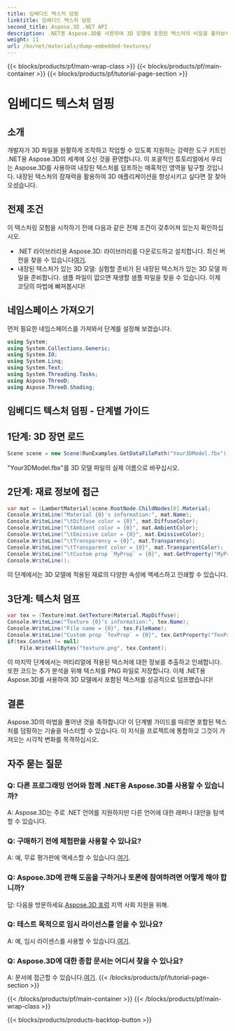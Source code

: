 ```yaml
---
title: 임베디드 텍스처 덤핑
linktitle: 임베디드 텍스처 덤핑
second_title: Aspose.3D .NET API
description: .NET용 Aspose.3D를 사용하여 3D 모델에 포함된 텍스처의 비밀을 풀어보세요. 원활한 통합을 위한 단계별 가이드를 살펴보세요. 지금 무료 평가판을 다운로드하세요!
weight: 11
url: /ko/net/materials/dump-embedded-textures/
---
```


{{< blocks/products/pf/main-wrap-class >}}
{{< blocks/products/pf/main-container >}}
{{< blocks/products/pf/tutorial-page-section >}}

# 임베디드 텍스처 덤핑

## 소개
개발자가 3D 파일을 원활하게 조작하고 작업할 수 있도록 지원하는 강력한 도구 키트인 .NET용 Aspose.3D의 세계에 오신 것을 환영합니다. 이 포괄적인 튜토리얼에서 우리는 Aspose.3D를 사용하여 내장된 텍스처를 덤프하는 매혹적인 영역을 탐구할 것입니다. 내장된 텍스처의 잠재력을 활용하여 3D 애플리케이션을 향상시키고 싶다면 잘 찾아오셨습니다.
## 전제 조건
이 텍스처링 모험을 시작하기 전에 다음과 같은 전제 조건이 갖추어져 있는지 확인하십시오.
-  .NET 라이브러리용 Aspose.3D: 라이브러리를 다운로드하고 설치합니다. 최신 버전을 찾을 수 있습니다[여기](https://releases.aspose.com/3d/net/).
- 내장된 텍스처가 있는 3D 모델: 실험할 준비가 된 내장된 텍스처가 있는 3D 모델 파일을 준비합니다. 샘플 파일이 없으면 재생할 샘플 파일을 찾을 수 있습니다.
이제 코딩의 마법에 빠져봅시다!
## 네임스페이스 가져오기
먼저 필요한 네임스페이스를 가져와서 단계를 설정해 보겠습니다.
```csharp
using System;
using System.Collections.Generic;
using System.IO;
using System.Linq;
using System.Text;
using System.Threading.Tasks;
using Aspose.ThreeD;
using Aspose.ThreeD.Shading;
```
## 임베디드 텍스처 덤핑 - 단계별 가이드

## 1단계: 3D 장면 로드
```csharp
Scene scene = new Scene(RunExamples.GetDataFilePath("Your3DModel.fbx"));
```
"Your3DModel.fbx"를 3D 모델 파일의 실제 이름으로 바꾸십시오.
## 2단계: 재료 정보에 접근
```csharp
var mat = (LambertMaterial)scene.RootNode.ChildNodes[0].Material;
Console.WriteLine("Material {0}'s information:", mat.Name);
Console.WriteLine("\tDiffuse color = {0}", mat.DiffuseColor);
Console.WriteLine("\tAmbient color = {0}", mat.AmbientColor);
Console.WriteLine("\tEmissive color = {0}", mat.EmissiveColor);
Console.WriteLine("\tTransparency = {0}", mat.Transparency);
Console.WriteLine("\tTransparent color = {0}", mat.TransparentColor);
Console.WriteLine("\tCustom prop `MyProp` = {0}", mat.GetProperty("MyProp"));
Console.WriteLine();
```
이 단계에서는 3D 모델에 적용된 재료의 다양한 속성에 액세스하고 인쇄할 수 있습니다.
## 3단계: 텍스처 덤프
```csharp
var tex = (Texture)mat.GetTexture(Material.MapDiffuse);
Console.WriteLine("Texture {0}'s information:", tex.Name);
Console.WriteLine("File name = {0}", tex.FileName);
Console.WriteLine("Custom prop `TexProp` = {0}", tex.GetProperty("TexProp"));
if(tex.Content != null)
    File.WriteAllBytes("texture.png", tex.Content);
```
이 마지막 단계에서는 머티리얼에 적용된 텍스처에 대한 정보를 추출하고 인쇄합니다. 또한 코드는 추가 분석을 위해 텍스처를 PNG 파일로 저장합니다.
이제 .NET용 Aspose.3D를 사용하여 3D 모델에서 포함된 텍스처를 성공적으로 덤프했습니다!
## 결론
Aspose.3D의 마법을 풀어낸 것을 축하합니다! 이 단계별 가이드를 따르면 포함된 텍스처를 덤핑하는 기술을 마스터할 수 있습니다. 이 지식을 프로젝트에 통합하고 그것이 가져오는 시각적 변화를 목격하십시오.
## 자주 묻는 질문

### Q: 다른 프로그래밍 언어와 함께 .NET용 Aspose.3D를 사용할 수 있습니까?
A: Aspose.3D는 주로 .NET 언어를 지원하지만 다른 언어에 대한 래퍼나 대안을 탐색할 수 있습니다.
### Q: 구매하기 전에 체험판을 사용할 수 있나요?
 A: 예, 무료 평가판에 액세스할 수 있습니다.[여기](https://releases.aspose.com/).
### Q: Aspose.3D에 관해 도움을 구하거나 토론에 참여하려면 어떻게 해야 합니까?
 답: 다음을 방문하세요.[Aspose.3D 포럼](https://forum.aspose.com/c/3d/18) 지역 사회 지원을 위해.
### Q: 테스트 목적으로 임시 라이선스를 얻을 수 있나요?
 A: 예, 임시 라이센스를 사용할 수 있습니다.[여기](https://purchase.aspose.com/temporary-license/).
### Q: Aspose.3D에 대한 종합 문서는 어디서 찾을 수 있나요?
 A: 문서에 접근할 수 있습니다.[여기](https://reference.aspose.com/3d/net/).
{{< /blocks/products/pf/tutorial-page-section >}}

{{< /blocks/products/pf/main-container >}}
{{< /blocks/products/pf/main-wrap-class >}}

{{< blocks/products/products-backtop-button >}}
